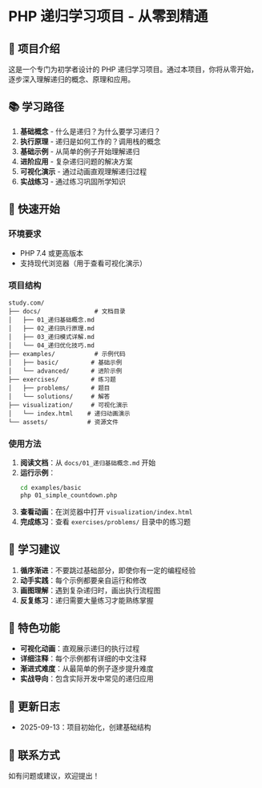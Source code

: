 # PHP 递归学习项目 - 从零到精通

## 🎯 项目介绍

这是一个专门为初学者设计的 PHP 递归学习项目。通过本项目，你将从零开始，逐步深入理解递归的概念、原理和应用。

## 📚 学习路径

1. **基础概念** - 什么是递归？为什么要学习递归？
2. **执行原理** - 递归是如何工作的？调用栈的概念
3. **基础示例** - 从简单的例子开始理解递归
4. **进阶应用** - 复杂递归问题的解决方案
5. **可视化演示** - 通过动画直观理解递归过程
6. **实战练习** - 通过练习巩固所学知识

## 🚀 快速开始

### 环境要求
- PHP 7.4 或更高版本
- 支持现代浏览器（用于查看可视化演示）

### 项目结构
```
study.com/
├── docs/               # 文档目录
│   ├── 01_递归基础概念.md
│   ├── 02_递归执行原理.md
│   ├── 03_递归模式详解.md
│   └── 04_递归优化技巧.md
├── examples/           # 示例代码
│   ├── basic/         # 基础示例
│   └── advanced/      # 进阶示例
├── exercises/         # 练习题
│   ├── problems/      # 题目
│   └── solutions/     # 解答
├── visualization/     # 可视化演示
│   └── index.html    # 递归动画演示
└── assets/           # 资源文件
```

### 使用方法

1. **阅读文档**：从 `docs/01_递归基础概念.md` 开始
2. **运行示例**：
   ```bash
   cd examples/basic
   php 01_simple_countdown.php
   ```
3. **查看动画**：在浏览器中打开 `visualization/index.html`
4. **完成练习**：查看 `exercises/problems/` 目录中的练习题

## 📖 学习建议

1. **循序渐进**：不要跳过基础部分，即使你有一定的编程经验
2. **动手实践**：每个示例都要亲自运行和修改
3. **画图理解**：遇到复杂递归时，画出执行流程图
4. **反复练习**：递归需要大量练习才能熟练掌握

## 🎨 特色功能

- **可视化动画**：直观展示递归的执行过程
- **详细注释**：每个示例都有详细的中文注释
- **渐进式难度**：从最简单的例子逐步提升难度
- **实战导向**：包含实际开发中常见的递归应用

## 📝 更新日志

- 2025-09-13：项目初始化，创建基础结构

## 📧 联系方式

如有问题或建议，欢迎提出！
